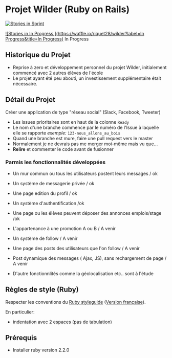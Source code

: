 # Projet Wilder (Ruby on Rails)

[![Stories in Sprint](https://waffle.io/riquet28/wilder?label=sprint&title=Sprint)](https://badge.waffle.io/riquet28/wilder)

[![Stories in In Progress ](https://waffle.io/riquet28/wilder?label=In Progress&title=In Progress)](https://badge.waffle.io/riquet28/wilder)
In Progress  


## Historique du Projet

* Reprise à zero et développement personnel du projet Wilder, initialement commencé avec 2 autres élèves de l'école
* Le projet ayant été peu abouti, un investissement supplémentaire était nécessaire.

## Détail du Projet

Créer une application de type "réseau social" (Slack, Facebook, Tweeter)

* Les issues prioritaires sont en haut de la colonne `Ready`
* Le nom d'une branche commence par le numéro de l'Issue à laquelle elle se rapporte
  *exemple:* `123-nous_allons_au_bois`
* Quand une branche est mure, faire une pull request vers le master
* Normalement je ne devrais pas me merger moi-même mais vu que...
* **Relire** et commenter le code avant de fusionner

### Parmis les fonctionnalités développées

* Un mur commun ou tous les utilisateurs postent leurs messages / ok
* Un système de messagerie privée / ok
* Une page edition du profil / ok
* Un système d'authentification /ok
* Une page ou les élèves peuvent déposer des annonces emplois/stage /ok
* L'appartenance à une promotion A ou B / A venir
* Un système de follow / A venir
* Une page des posts des utilisateurs que l'on follow / A venir
* Post dynamique des messages ( Ajax, JS), sans rechargement de page / A venir

* D'autre fonctionnlités comme la géolocalisation etc.. sont à l'étude

## Règles de style (Ruby)

Respecter les conventions du [Ruby styleguide](https://github.com/bbatsov/ruby-style-guide#prelude)
([Version
française](https://github.com/gauthier-delacroix/ruby-style-guide/blob/master/README-frFR.md)).

En particulier:
* indentation avec 2 espaces (pas de tabulation)

## Prérequis

* Installer ruby version 2.2.0



